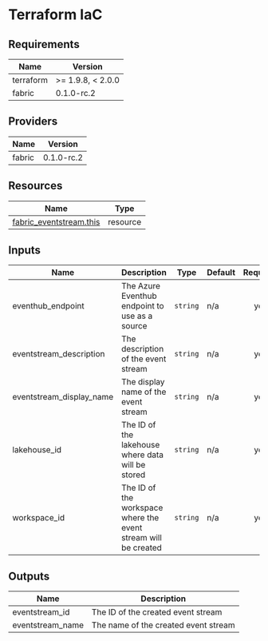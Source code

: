 <!-- BEGIN_TF_DOCS -->
<!-- markdown-table-prettify-ignore-start -->
# Terraform IaC

## Requirements

| Name | Version |
|------|---------|
| terraform | >= 1.9.8, < 2.0.0 |
| fabric | 0.1.0-rc.2 |

## Providers

| Name | Version |
|------|---------|
| fabric | 0.1.0-rc.2 |

## Resources

| Name | Type |
|------|------|
| [fabric_eventstream.this](https://registry.terraform.io/providers/microsoft/fabric/0.1.0-rc.2/docs/resources/eventstream) | resource |

## Inputs

| Name | Description | Type | Default | Required |
|------|-------------|------|---------|:--------:|
| eventhub\_endpoint | The Azure Eventhub endpoint to use as a source | `string` | n/a | yes |
| eventstream\_description | The description of the event stream | `string` | n/a | yes |
| eventstream\_display\_name | The display name of the event stream | `string` | n/a | yes |
| lakehouse\_id | The ID of the lakehouse where data will be stored | `string` | n/a | yes |
| workspace\_id | The ID of the workspace where the event stream will be created | `string` | n/a | yes |

## Outputs

| Name | Description |
|------|-------------|
| eventstream\_id | The ID of the created event stream |
| eventstream\_name | The name of the created event stream |
<!-- markdown-table-prettify-ignore-end -->
<!-- END_TF_DOCS -->
